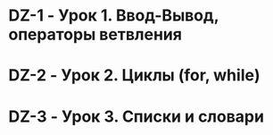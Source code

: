 # DZ-1 - Урок 1. Ввод-Вывод, операторы ветвления
# DZ-2 - Урок 2. Циклы (for, while)
# DZ-3 - Урок 3. Списки и словари
